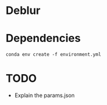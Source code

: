 # Deblur

# Dependencies
```conda env create -f environment.yml```

# TODO
- Explain the params.json